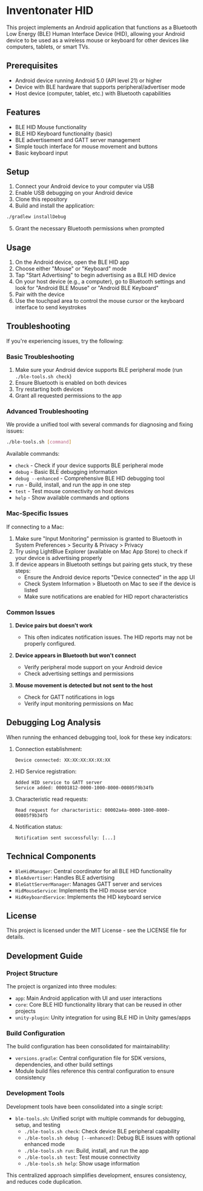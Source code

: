 # Inventonater HID

This project implements an Android application that functions as a Bluetooth Low Energy (BLE) Human Interface Device (HID), allowing your Android device to be used as a wireless mouse or keyboard for other devices like computers, tablets, or smart TVs.

## Prerequisites

- Android device running Android 5.0 (API level 21) or higher
- Device with BLE hardware that supports peripheral/advertiser mode
- Host device (computer, tablet, etc.) with Bluetooth capabilities

## Features

- BLE HID Mouse functionality
- BLE HID Keyboard functionality (basic)
- BLE advertisement and GATT server management
- Simple touch interface for mouse movement and buttons
- Basic keyboard input

## Setup

1. Connect your Android device to your computer via USB
2. Enable USB debugging on your Android device
3. Clone this repository
4. Build and install the application:

```bash
./gradlew installDebug
```

5. Grant the necessary Bluetooth permissions when prompted

## Usage

1. On the Android device, open the BLE HID app
2. Choose either "Mouse" or "Keyboard" mode
3. Tap "Start Advertising" to begin advertising as a BLE HID device
4. On your host device (e.g., a computer), go to Bluetooth settings and look for "Android BLE Mouse" or "Android BLE Keyboard"
5. Pair with the device
6. Use the touchpad area to control the mouse cursor or the keyboard interface to send keystrokes

## Troubleshooting

If you're experiencing issues, try the following:

### Basic Troubleshooting

1. Make sure your Android device supports BLE peripheral mode (run `./ble-tools.sh check`)
2. Ensure Bluetooth is enabled on both devices
3. Try restarting both devices
4. Grant all requested permissions to the app

### Advanced Troubleshooting

We provide a unified tool with several commands for diagnosing and fixing issues:

```bash
./ble-tools.sh [command]
```

Available commands:

* `check` - Check if your device supports BLE peripheral mode
* `debug` - Basic BLE debugging information
* `debug --enhanced` - Comprehensive BLE HID debugging tool
* `run` - Build, install, and run the app in one step
* `test` - Test mouse connectivity on host devices
* `help` - Show available commands and options

### Mac-Specific Issues

If connecting to a Mac:

1. Make sure "Input Monitoring" permission is granted to Bluetooth in System Preferences > Security & Privacy > Privacy
2. Try using LightBlue Explorer (available on Mac App Store) to check if your device is advertising properly
3. If device appears in Bluetooth settings but pairing gets stuck, try these steps:
   - Ensure the Android device reports "Device connected" in the app UI
   - Check System Information > Bluetooth on Mac to see if the device is listed
   - Make sure notifications are enabled for HID report characteristics

### Common Issues

1. **Device pairs but doesn't work**
   - This often indicates notification issues. The HID reports may not be properly configured.

2. **Device appears in Bluetooth but won't connect**
   - Verify peripheral mode support on your Android device
   - Check advertising settings and permissions

3. **Mouse movement is detected but not sent to the host**
   - Check for GATT notifications in logs
   - Verify input monitoring permissions on Mac

## Debugging Log Analysis

When running the enhanced debugging tool, look for these key indicators:

1. Connection establishment:
   ```
   Device connected: XX:XX:XX:XX:XX:XX
   ```

2. HID Service registration:
   ```
   Added HID service to GATT server
   Service added: 00001812-0000-1000-8000-00805f9b34fb
   ```

3. Characteristic read requests:
   ```
   Read request for characteristic: 00002a4a-0000-1000-8000-00805f9b34fb
   ```

4. Notification status:
   ```
   Notification sent successfully: [...]
   ```

## Technical Components

- `BleHidManager`: Central coordinator for all BLE HID functionality
- `BleAdvertiser`: Handles BLE advertising
- `BleGattServerManager`: Manages GATT server and services
- `HidMouseService`: Implements the HID mouse service
- `HidKeyboardService`: Implements the HID keyboard service

## License

This project is licensed under the MIT License - see the LICENSE file for details.

## Development Guide

### Project Structure

The project is organized into three modules:
- `app`: Main Android application with UI and user interactions
- `core`: Core BLE HID functionality library that can be reused in other projects
- `unity-plugin`: Unity integration for using BLE HID in Unity games/apps

### Build Configuration

The build configuration has been consolidated for maintainability:
- `versions.gradle`: Central configuration file for SDK versions, dependencies, and other build settings
- Module build files reference this central configuration to ensure consistency

### Development Tools

Development tools have been consolidated into a single script:
- `ble-tools.sh`: Unified script with multiple commands for debugging, setup, and testing
  - `./ble-tools.sh check`: Check device BLE peripheral capability
  - `./ble-tools.sh debug [--enhanced]`: Debug BLE issues with optional enhanced mode
  - `./ble-tools.sh run`: Build, install, and run the app
  - `./ble-tools.sh test`: Test mouse connectivity
  - `./ble-tools.sh help`: Show usage information

This centralized approach simplifies development, ensures consistency, and reduces code duplication.
